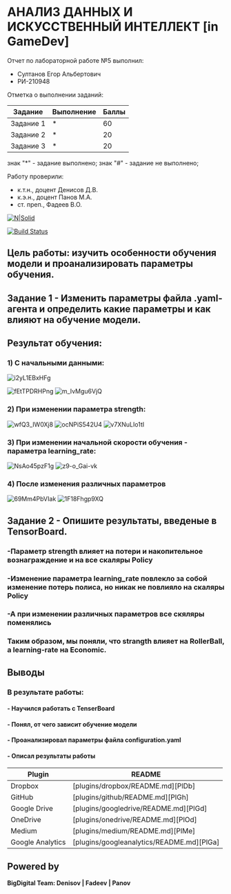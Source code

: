 # АНАЛИЗ ДАННЫХ И ИСКУССТВЕННЫЙ ИНТЕЛЛЕКТ [in GameDev]
Отчет по лабораторной работе №5 выполнил:
- Султанов Егор Альбертович
- РИ-210948

Отметка о выполнении заданий:

| Задание | Выполнение | Баллы |
| ------ | ------ | ------ |
| Задание 1 | * | 60 |
| Задание 2 | * | 20 |
| Задание 3 | * | 20 |

знак "*" - задание выполнено; знак "#" - задание не выполнено;

Работу проверили:
- к.т.н., доцент Денисов Д.В.
- к.э.н., доцент Панов М.А.
- ст. преп., Фадеев В.О.

[![N|Solid](https://cldup.com/dTxpPi9lDf.thumb.png)](https://nodesource.com/products/nsolid)

[![Build Status](https://travis-ci.org/joemccann/dillinger.svg?branch=master)](https://travis-ci.org/joemccann/dillinger)


## Цель работы: изучить особенности обучения модели и проанализировать параметры обучения.


## Задание 1 - Изменить параметры файла .yaml-агента и определить какие параметры и как влияют на обучение модели.
## Результат обучения:
### 1) С начальными данными:
![i2yL1EBxHFg](https://user-images.githubusercontent.com/91984484/204602894-8894c9ee-69a9-4c8f-95d8-f3d45141922b.jpg)

![fEtTPDRHPng](https://user-images.githubusercontent.com/91984484/204485460-65461c60-22f9-4da3-bf3d-5ed27fde776c.jpg)
![m_IvMgu6VjQ](https://user-images.githubusercontent.com/91984484/204485526-9f42f6f2-9464-4a06-8580-00e1efe22f0c.jpg)
### 2) При изменении параметра strength:
![wfQ3_IW0Xj8](https://user-images.githubusercontent.com/91984484/204602099-aa5bc3e1-5b45-4f82-acb4-6b6f9461d105.jpg)
![ocNPiS542U4](https://user-images.githubusercontent.com/91984484/204485797-145d14fc-eeac-406d-b391-58fcf49b3e81.jpg)
![v7XNuLIo1tI](https://user-images.githubusercontent.com/91984484/204485855-ce69e974-51c4-4ddc-8785-a99b04be20a4.jpg)
### 3) При изменении начальной скорости обучения - параметра learning_rate:
![NsAo45pzF1g](https://user-images.githubusercontent.com/91984484/204486045-939b4de9-2318-4017-9bfa-068cafea0999.jpg)
![z9-o_Gai-vk](https://user-images.githubusercontent.com/91984484/204486116-c00521d4-0e99-44e7-bbd8-c5096d478f06.jpg)
### 4) После изменения различных параметров
![69Mm4PbVIak](https://user-images.githubusercontent.com/91984484/204486269-747b7f33-e4c7-4e7d-b7bb-3100f7070265.jpg)
![1F18Fhgp9XQ](https://user-images.githubusercontent.com/91984484/204486302-751e41e1-0437-4c69-8614-5d320b36d2c4.jpg)
## Задание 2 - Опишите результаты, введеные в TensorBoard.
 
### -Параметр strength влияет на потери и накопительное вознаграждение и на все скаляры Policy
### -Изменение параметра learning_rate повлекло за собой изменение потерь полиса, но никак не повлияло на скаляры Policy
### -А при изменении различных параметров все скяляры поменялись
### Таким образом, мы поняли, что strangth влияет на RollerBall, а learning-rate на Economic.


## Выводы
### В результате работы:
#### - Научился работать с TenserBoard
#### - Понял, от чего зависит обучение модели
#### - Проанализировал параметры файла configuration.yaml
#### - Описал результаты работы


| Plugin | README |
| ------ | ------ |
| Dropbox | [plugins/dropbox/README.md][PlDb] |
| GitHub | [plugins/github/README.md][PlGh] |
| Google Drive | [plugins/googledrive/README.md][PlGd] |
| OneDrive | [plugins/onedrive/README.md][PlOd] |
| Medium | [plugins/medium/README.md][PlMe] |
| Google Analytics | [plugins/googleanalytics/README.md][PlGa] |

## Powered by

**BigDigital Team: Denisov | Fadeev | Panov**
